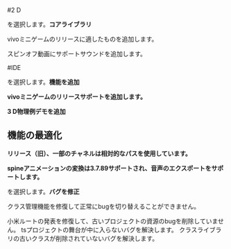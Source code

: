 #2 D

を選択します。**コアライブラリ**

vivoミニゲームのリリースに適したものを追加します。

スピンオフ動画にサポートサウンドを追加します。

#IDE

を選択します。**機能を追加**


  **vivoミニゲームのリリースサポートを追加します。**
  
  **3 D物理例デモを追加**
##   **機能の最適化**


  **リリース（旧）、一部のチャネルは相対的なパスを使用しています。**
  
  **spineアニメーションの変換は3.7.89サポートされ、音声のエクスポートをサポートします。**

を選択します。**バグを修正**

クラス管理機能を修復して正常にbugを切り替えることができません。

小米ルートの発表を修復して、古いプロジェクトの資源のbugを削除していません。
tsプロジェクトの舞台が中に入らないバグを解決します。
クラスライブラリの古いクラスが削除されていないバグを解決します。


  